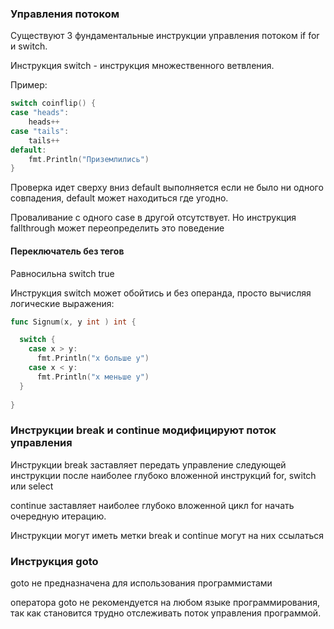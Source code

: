 ### Управления потоком

Существуют 3 фундаментальные инструкции управления потоком  if for и switch.

Инструкция switch - инструкция множественного ветвления.

Пример:
```go
switch coinflip() {
case "heads":
	heads++
case "tails":
	tails++
default:
	fmt.Println("Приземлились")
}

```
Проверка идет сверху вниз
default выполняется если не было ни одного совпадения,
default может находиться где угодно.

Проваливание с одного case в другой отсутствует.
Но инструкция fallthrough может переопределить это поведение

#### Переключатель без тегов
Равносильна switch true

Инструкция switch может обойтись и без операнда, просто вычисляя логические выражения:
```go
func Signum(x, y int ) int {

  switch {
    case x > y:
      fmt.Println("x больше y")
    case x < y:
      fmt.Println("x меньше y")
  }
  
}
```

### Инструкции break и continue модифицируют поток управления 

Инструкции break заставляет передать управление следующей инструкции 
после наиболее глубоко вложенной инструкций for, switch или select

continue заставляет наиболее глубоко вложенной цикл for начать очередную итерацию.

Инструкции могут иметь метки  break и continue могут на них ссылаться

### Инструкция goto

goto не предназначена для использования программистами

оператора goto не рекомендуется на любом языке программирования, 
так как становится трудно отслеживать поток управления программой.

